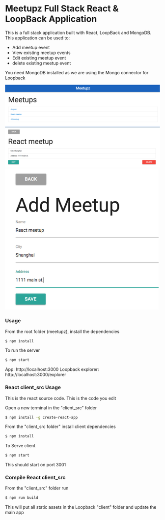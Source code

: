 # Meetupz Full Stack React & LoopBack Application

This is a full stack application built with React, LoopBack and MongoDB.
This application can be used to:
* Add meetup event
* View existing meetup events
* Edit existing meetup event
* delete existing meetup event

You need MongoDB installed as we are using the Mongo connector for Loopback

![Splash](./screenshots/main.png)
![Splash](./screenshots/details.png)
![Splash](./screenshots/edit.png)
### Usage

From the root folder (meetupz), install the dependencies

```sh
$ npm install
```
To run the server

```sh
$ npm start
```

App:
http://localhost:3000
Loopback explorer:
http://localhost:3000/explorer

### React client_src Usage 
This is the react source code. This is the code you edit

Open a new terminal in the "client_src" folder

```sh
$ npm install -g create-react-app
```

From the "client_src folder" install client dependencies

```sh
$ npm install
```

 To Serve client

 ```sh
$ npm start
```

This should start on port 3001

### Compile React client_src

From the "client_src" folder run

 ```sh
$ npm run build
```

This will put all static assets in the Loopback "client" folder and update the main app